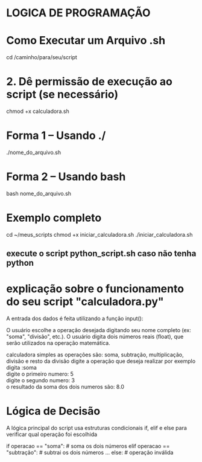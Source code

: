# LOGICA DE PROGRAMAÇÃO 



# Como Executar um Arquivo .sh
cd /caminho/para/seu/script

# 2. Dê permissão de execução ao script (se necessário)
chmod +x calculadora.sh

# Forma 1 – Usando ./
./nome_do_arquivo.sh

# Forma 2 – Usando bash
bash nome_do_arquivo.sh

# Exemplo completo
cd ~/meus_scripts
chmod +x iniciar_calculadora.sh
./iniciar_calculadora.sh

## execute o script python_script.sh caso não tenha python





# explicação sobre o funcionamento do seu script "calculadora.py"


A entrada dos dados é feita utilizando a função input():

O usuário escolhe a operação desejada digitando seu nome completo (ex: "soma", "divisão", etc.).
O usuário digita dois números reais (float), que serão utilizados na operação matemática.


calculadora simples
as operações são: soma, subtração, multiplicação, divisão e resto da divisão
digite a operação que deseja realizar
por exemplo
digita :soma<br>
digite o primeiro numero: 5<br>
digite o segundo numero: 3<br>
o resultado da soma dos dois numeros são: 8.0<br>

 




# Lógica de Decisão
A lógica principal do script usa estruturas condicionais if, elif e else para verificar qual operação foi escolhida

if operacao == "soma":
    # soma os dois números
elif operacao == "subtração":
    # subtrai os dois números
...
else:
    # operação inválida





